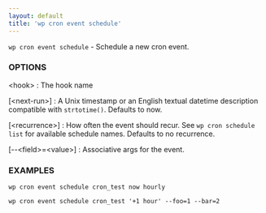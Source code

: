 ```yaml
---
layout: default
title: 'wp cron event schedule'
---
```


`wp cron event schedule` - Schedule a new cron event.

### OPTIONS

&lt;hook&gt;
: The hook name

[&lt;next-run&gt;]
: A Unix timestamp or an English textual datetime description compatible with `strtotime()`. Defaults to now.

[&lt;recurrence&gt;]
: How often the event should recur. See `wp cron schedule list` for available schedule names. Defaults to no recurrence.

[\--&lt;field&gt;=&lt;value&gt;]
: Associative args for the event.

### EXAMPLES

    wp cron event schedule cron_test now hourly

    wp cron event schedule cron_test '+1 hour' --foo=1 --bar=2

